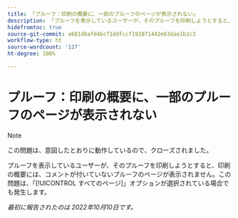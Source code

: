 ```yaml
---
title: 「プルーフ：印刷の概要に、一部のプルーフのページが表示されない」
description: 「プルーフを表示しているユーザーが、そのプルーフを印刷しようとすると、印刷の概要には、コメントが付いていないプルーフのページが表示されません。この問題は、上部のナビゲーションで「すべてのページ」オプションが選択されている場合でも発生します。」
hidefromtoc: true
source-git-commit: a681d8afd4bcf1ddfccf192871442e63dae1b2c3
workflow-type: ht
source-wordcount: '127'
ht-degree: 100%

---
```



# プルーフ：印刷の概要に、一部のプルーフのページが表示されない

<!--This article is on both WF and WFP TOCs-->

>[!NOTE]
>
>この問題は、意図したとおりに動作しているので、クローズされました。

プルーフを表示しているユーザーが、そのプルーフを印刷しようとすると、印刷の概要には、コメントが付いていないプルーフのページが表示されません。この問題は、「[!UICONTROL すべてのページ]」オプションが選択されている場合でも発生します。

_最初に報告されたのは 2022年10月10日です。_

